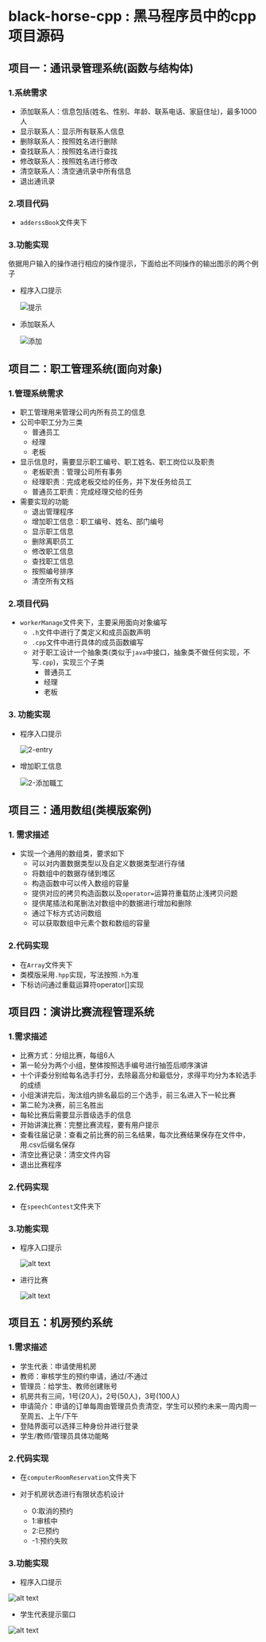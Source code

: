 # black-horse-cpp : 黑马程序员中的cpp项目源码
## 项目一：通讯录管理系统(函数与结构体)

### 1.系统需求
* 添加联系人：信息包括(姓名、性别、年龄、联系电话、家庭住址)，最多1000人
* 显示联系人：显示所有联系人信息
* 删除联系人：按照姓名进行删除
* 查找联系人：按照姓名进行查找
* 修改联系人：按照姓名进行修改
* 清空联系人：清空通讯录中所有信息
* 退出通讯录
### 2.项目代码

* ``adderssBook``文件夹下

### 3.功能实现
​	依据用户输入的操作进行相应的操作提示，下面给出不同操作的输出图示的两个例子

* 程序入口提示

  ![提示](img/项目一入口提示.png)

* 添加联系人   

  ![添加](img/项目一添加联系人.png)

## 项目二：职工管理系统(面向对象)

### 1.管理系统需求
* 职工管理用来管理公司内所有员工的信息
* 公司中职工分为三类
  * 普通员工
  * 经理
  * 老板
* 显示信息时，需要显示职工编号、职工姓名、职工岗位以及职责
  * 老板职责：管理公司所有事务
  * 经理职责：完成老板交给的任务，并下发任务给员工
  * 普通员工职责：完成经理交给的任务
* 需要实现的功能
  * 退出管理程序
  * 增加职工信息：职工编号、姓名、部门编号
  * 显示职工信息
  * 删除离职员工
  * 修改职工信息
  * 查找职工信息
  * 按照编号排序
  * 清空所有文档

### 2.项目代码

* ```workerManage```文件夹下，主要采用面向对象编写
  * ``.h``文件中进行了类定义和成员函数声明
  * ```.cpp```文件中进行具体的成员函数编写
  * 对于职工设计一个抽象类(类似于```java```中接口，抽象类不做任何实现，不写``.cpp``)，实现三个子类
    * 普通员工
    * 经理
    * 老板

### 3. 功能实现

* 程序入口提示

  ![2-entry](img/项目二入口提示.png)

* 增加职工信息

  ![2-添加職工](img/项目二添加职工.png)

## 项目三：通用数组(类模版案例)

### 1. 需求描述

* 实现一个通用的数组类，要求如下
  * 可以对内置数据类型以及自定义数据类型进行存储
  * 将数组中的数据存储到堆区
  * 构造函数中可以传入数组的容量
  * 提供对应的拷贝构造函数以及``operator=``运算符重载防止浅拷贝问题
  * 提供尾插法和尾删法对数组中的数据进行增加和删除
  * 通过下标方式访问数组
  * 可以获取数组中元素个数和数组的容量

### 2.代码实现

* 在``Array``文件夹下
* 类模版采用``.hpp``实现，写法按照``.h``为准
* 下标访问通过重载运算符operator[]实现

## 项目四：演讲比赛流程管理系统

### 1.需求描述
* 比赛方式：分组比赛，每组6人
* 第一轮分为两个小组，整体按照选手编号进行抽签后顺序演讲
* 十个评委分别给每名选手打分，去除最高分和最低分，求得平均分为本轮选手的成绩
* 小组演讲完后，淘汰组内排名最后的三个选手，前三名进入下一轮比赛
* 第二轮为决赛，前三名胜出
* 每轮比赛后需要显示晋级选手的信息
* 开始讲演比赛：完整比赛流程，要有用户提示
* 查看往届记录：查看之前比赛的前三名结果，每次比赛结果保存在文件中，用.csv后缀名保存
* 清空比赛记录：清空文件内容
* 退出比赛程序

### 2.代码实现
* 在```speechContest```文件夹下

### 3.功能实现
* 程序入口提示
  
  ![alt text](img/项目四入口提示.png)

* 进行比赛

  ![alt text](img/项目四进行比赛.png)


## 项目五：机房预约系统

### 1.需求描述
* 学生代表：申请使用机房
* 教师：审核学生的预约申请，通过/不通过
* 管理员：给学生、教师创建账号
* 机房共有三间，1号(20人)，2号(50人)，3号(100人)
* 申请简介：申请的订单每周由管理员负责清空，学生可以预约未来一周内周一至周五、上午/下午
* 登陆界面可以选择三种身份并进行登录
* 学生/教师/管理员具体功能略

### 2.代码实现
* 在```computerRoomReservation```文件夹下
* 对于机房状态进行有限状态机设计

  * 0:取消的预约
  * 1:审核中
  * 2:已预约
  * -1:预约失败

### 3.功能实现
* 程序入口提示

![alt text](img/项目五入口提示.png)

* 学生代表提示窗口

![alt text](img/项目五学生代表提示窗口.png)

